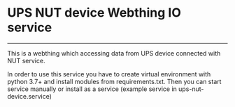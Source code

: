 # UPS NUT device Webthing IO service

---

This is a webthing which accessing data from UPS device connected with NUT service.

In order to use this service you have to create virtual environment with python 3.7+
and install modules from requirements.txt. Then you can start service manually or 
install as a service (example service in ups-nut-device.service)
